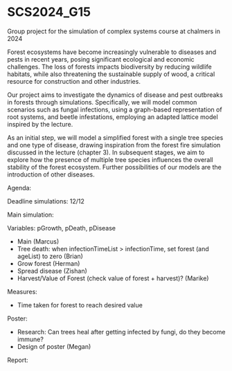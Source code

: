 # SCS2024_G15
Group project for the simulation of complex systems course at chalmers in 2024

Forest ecosystems have become increasingly vulnerable to diseases and pests in recent years, posing significant ecological and economic challenges. 
The loss of forests impacts biodiversity by reducing wildlife habitats, while also threatening the sustainable supply of wood, a critical resource for construction and other industries.

Our project aims to investigate the dynamics of disease and pest outbreaks in forests through simulations. 
Specifically, we will model common scenarios such as fungal infections, using a graph-based representation of root systems, and beetle infestations, employing an adapted lattice model inspired by the lecture.

As an initial step, we will model a simplified forest with a single tree species and one type of disease, drawing inspiration from the forest fire simulation discussed in the lecture (chapter 3).
In subsequent stages, we aim to explore how the presence of multiple tree species influences the overall stability of the forest ecosystem. 
Further possibilities of our models are the introduction of other diseases.

Agenda:

Deadline simulations: 12/12

Main simulation:

Variables:
pGrowth, pDeath, pDisease


 - Main (Marcus)
 - Tree death: when infectionTimeList > infectionTime, set forest (and ageList) to zero (Brian)
 - Grow forest (Herman)
 - Spread disease (Zishan)
 - Harvest/Value of Forest (check value of forest + harvest)? (Marike)


Measures:
 - Time taken for forest to reach desired value

Poster:
 - Research: Can trees heal after getting infected by fungi, do they become immune?
 - Design of poster (Megan)

Report:
